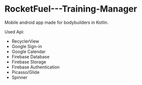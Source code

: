 # RocketFuel---Training-Manager
Mobile android app made for bodybuilders in Kotlin. 

Used Api:
- RecyclerView
- Google Sign-in
- Google Calendar
- Firebase Database
- Firebase Storage
- Firebase Authentication
- Picasso/Glide
- Spinner
